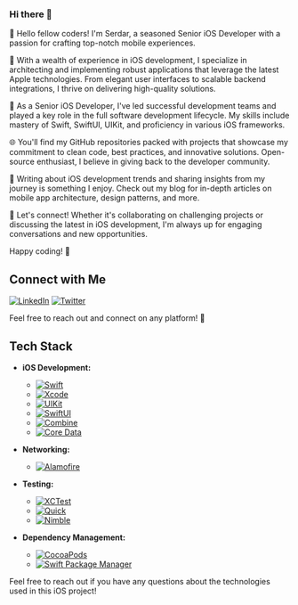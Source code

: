 ### Hi there 👋

👋 Hello fellow coders! I'm Serdar, a seasoned Senior iOS Developer with a passion for crafting top-notch mobile experiences.

🚀 With a wealth of experience in iOS development, I specialize in architecting and implementing robust applications that leverage the latest Apple technologies. From elegant user interfaces to scalable backend integrations, I thrive on delivering high-quality solutions.

💼 As a Senior iOS Developer, I've led successful development teams and played a key role in the full software development lifecycle. My skills include mastery of Swift, SwiftUI, UIKit, and proficiency in various iOS frameworks.

🌐 You'll find my GitHub repositories packed with projects that showcase my commitment to clean code, best practices, and innovative solutions. Open-source enthusiast, I believe in giving back to the developer community.

📝 Writing about iOS development trends and sharing insights from my journey is something I enjoy. Check out my blog for in-depth articles on mobile app architecture, design patterns, and more.

🔗 Let's connect! Whether it's collaborating on challenging projects or discussing the latest in iOS development, I'm always up for engaging conversations and new opportunities.

Happy coding! 🚀

## Connect with Me

[![LinkedIn](https://img.shields.io/badge/LinkedIn-serdarbakirtas-blue)](https://www.linkedin.com/in/serdarbakirtas/)
[![Twitter](https://img.shields.io/badge/Twitter-BakirtasSerdar-blue)](https://twitter.com/BakirtasSerdar)

Feel free to reach out and connect on any platform! 🚀

## Tech Stack

- **iOS Development:**
  - [![Swift](https://img.shields.io/badge/Swift-5.5-orange)](https://swift.org/)
  - [![Xcode](https://img.shields.io/badge/Xcode-13.0-blue)](https://developer.apple.com/xcode/)
  - [![UIKit](https://img.shields.io/badge/UIKit-yellow)](https://developer.apple.com/documentation/uikit/)
  - [![SwiftUI](https://img.shields.io/badge/SwiftUI-yellow)](https://developer.apple.com/documentation/swiftui/)
  - [![Combine](https://img.shields.io/badge/Combine-yellow)](https://developer.apple.com/documentation/combine/)
  - [![Core Data](https://img.shields.io/badge/Core_Data-purple)](https://developer.apple.com/documentation/coredata/)

- **Networking:**
  - [![Alamofire](https://img.shields.io/badge/Alamofire-5.5.2-green)](https://github.com/Alamofire/Alamofire)

- **Testing:**
  - [![XCTest](https://img.shields.io/badge/XCTest-Unit%20Testing-red)](https://developer.apple.com/documentation/xctest/)
  - [![Quick](https://img.shields.io/badge/Quick-3.1.2-orange)](https://github.com/Quick/Quick)
  - [![Nimble](https://img.shields.io/badge/Nimble-9.0.0-blue)](https://github.com/Quick/Nimble)

- **Dependency Management:**
  - [![CocoaPods](https://img.shields.io/badge/CocoaPods-1.11.2-red)](https://cocoapods.org/)
  - [![Swift Package Manager](https://img.shields.io/badge/Swift_Package_Manager-5.5.2-brightgreen)](https://swift.org/package-manager/)

Feel free to reach out if you have any questions about the technologies used in this iOS project!
